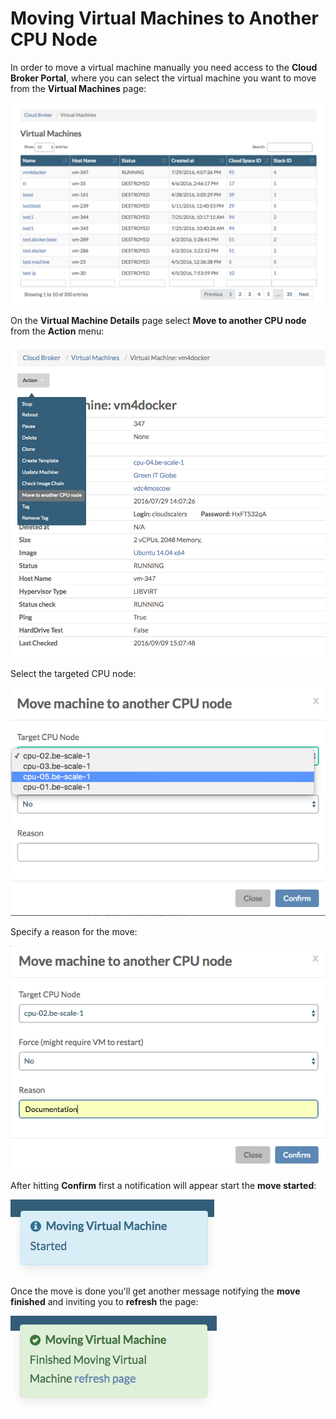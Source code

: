 # Moving Virtual Machines to Another CPU Node

In order to move a virtual machine manually you need access to the **Cloud Broker Portal**, where you can select the virtual machine you want to move from the **Virtual Machines** page:

![](../../.gitbook/assets/virtualmachines%20%282%29.png)

On the **Virtual Machine Details** page select **Move to another CPU node** from the **Action** menu:

![](../../.gitbook/assets/move.png)

Select the targeted CPU node:

![](../../.gitbook/assets/selecttargetnode.png)

Specify a reason for the move:

![](../../.gitbook/assets/reason.png)

After hitting **Confirm** first a notification will appear start the **move started**:

![](../../.gitbook/assets/started.png)

Once the move is done you'll get another message notifying the **move finished** and inviting you to **refresh** the page:

![](../../.gitbook/assets/finished.png)

